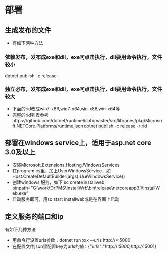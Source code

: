 ﻿# 部署
## 生成发布的文件
* 有如下两种方法
### 依赖发布，发布成exe和dll，exe可点击执行，dll要用命令执行，文件较小
dotnet publish -c release

### 独立必布，发布成exe和dll，exe可点击执行，dll要用命令执行，文件较大
* 下面的rid改成win7-x86,win7-x64,win-x86,win-x64等
* 完整的rid列表参考https://github.com/dotnet/runtime/blob/master/src/libraries/pkg/Microsoft.NETCore.Platforms/runtime.json
dotnet publish -c release -r rid

## 部署在windows service上，适用于asp.net core 3.0及以上
* 安装Microsoft.Extensions.Hosting.WindowsServices
* 在program.cs里，加上UserWindowsService，如Host.CreateDefaultBuilder(args).UseWindowsService()
* 创建windows 服务，如下
sc create installweb  binpath="G:\work\OrPMS\InstallWeb\bin\release\netcoreapp3.1\installWeb.exe"
* 启动服务即可，用sc start installweb或是在界面上启动

## 定义服务的端口和ip
有如下几种方法
* 用命令行设置urls参数：dotnet run xxx --urls http://*:5000
* 在配置文件json里配置key为urls的值：{"urls":"http://*:5000;http://*:5001}